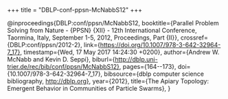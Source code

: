 +++
title = "DBLP-conf-ppsn-McNabbS12"
+++

@inproceedings{DBLP:conf/ppsn/McNabbS12,
   booktitle={Parallel Problem Solving from Nature - {PPSN} {XII} - 12th International
Conference, Taormina, Italy, September 1-5, 2012, Proceedings, Part
{II}},
   crossref={DBLP:conf/ppsn/2012-2},
   link={https://doi.org/10.1007/978-3-642-32964-7_17},
   timestamp={Wed, 17 May 2017 14:24:30 +0200},
   author={Andrew W. McNabb and
Kevin D. Seppi},
   biburl={http://dblp.uni-trier.de/rec/bib/conf/ppsn/McNabbS12},
   pages={164--173},
   doi={10.1007/978-3-642-32964-7_17},
   bibsource={dblp computer science bibliography, http://dblp.org},
   year={2012},
   title={The Apiary Topology: Emergent Behavior in Communities of Particle
Swarms},
}
